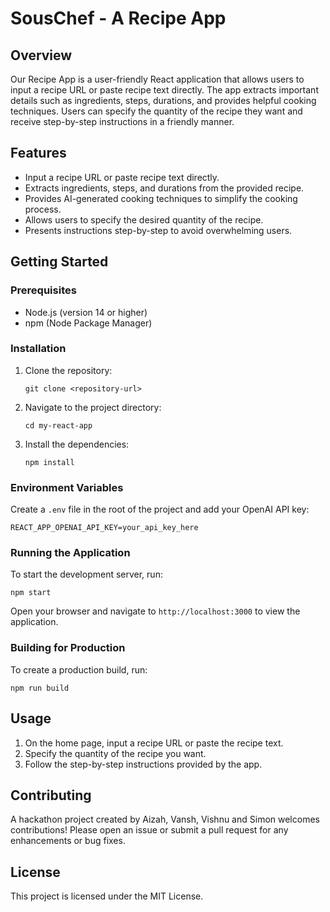 # SousChef - A Recipe App

## Overview
Our Recipe App is a user-friendly React application that allows users to input a recipe URL or paste recipe text directly. The app extracts important details such as ingredients, steps, durations, and provides helpful cooking techniques. Users can specify the quantity of the recipe they want and receive step-by-step instructions in a friendly manner.

## Features
- Input a recipe URL or paste recipe text directly.
- Extracts ingredients, steps, and durations from the provided recipe.
- Provides AI-generated cooking techniques to simplify the cooking process.
- Allows users to specify the desired quantity of the recipe.
- Presents instructions step-by-step to avoid overwhelming users.

## Getting Started

### Prerequisites
- Node.js (version 14 or higher)
- npm (Node Package Manager)

### Installation
1. Clone the repository:
   ```
   git clone <repository-url>
   ```
2. Navigate to the project directory:
   ```
   cd my-react-app
   ```
3. Install the dependencies:
   ```
   npm install
   ```

### Environment Variables
Create a `.env` file in the root of the project and add your OpenAI API key:
```
REACT_APP_OPENAI_API_KEY=your_api_key_here
```

### Running the Application
To start the development server, run:
```
npm start
```
Open your browser and navigate to `http://localhost:3000` to view the application.

### Building for Production
To create a production build, run:
```
npm run build
```

## Usage
1. On the home page, input a recipe URL or paste the recipe text.
2. Specify the quantity of the recipe you want.
3. Follow the step-by-step instructions provided by the app.

## Contributing
A hackathon project created by Aizah, Vansh, Vishnu and Simon welcomes contributions! Please open an issue or submit a pull request for any enhancements or bug fixes.

## License
This project is licensed under the MIT License.
